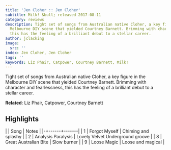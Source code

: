 ```yaml
---
title: 'Jen Cloher :: Jen Cloher'
subtitle: Milk! &bull; released 2017-08-11
category: reviews
description: Tight set of songs from Australian native Cloher, a key figure in the
  Melbourne DIY scene that yielded Courtney Barnett. Brimming with character and fearlessness,
  this has the feeling of a brilliant debut to a stellar career.
author: jclacking
image:
  src: ''
index: Jen Cloher, Jen Cloher
tags: ''
keywords: Liz Phair, Catpower, Courtney Barnett, Milk!
---
```

Tight set of songs from Australian native Cloher, a key figure in the Melbourne DIY scene that yielded Courtney Barnett. Brimming with character and fearlessness, this has the feeling of a brilliant debut to a stellar career.<!--more-->

**Related**: Liz Phair, Catpower, Courtney Barnett

## Highlights

| | Song | Notes |
|-+------+-------|
| 1 | Forgot Myself | Chiming and splashy |
| 2 | Analysis Paralysis | Lovely Velvet Underground groove |
| 8 | Great Australian Bite | Slow burner |
| 9 | Loose Magic | Loose and magical |

